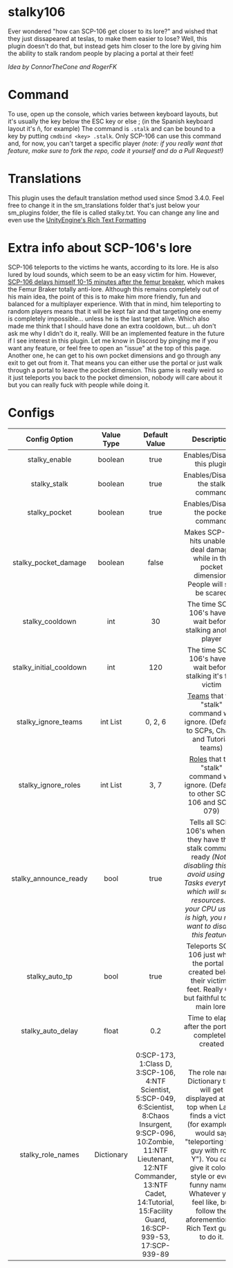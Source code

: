 # stalky106
Ever wondered "how can SCP-106 get closer to its lore?" and wished that they just dissapeared at teslas, to make them easier to lose? Well, this plugin doesn't do that, but instead gets him closer to the lore by giving him the ability to stalk random people by placing a portal at their feet!

*Idea by ConnorTheCone and RogerFK*

# Command

To use, open up the console, which varies between keyboard layouts, but it's usually the key below the ESC key or else ; (in the Spanish keyboard layout it's ñ, for example)
The command is `.stalk` and can be bound to a key by putting `cmdbind <key> .stalk`. Only SCP-106 can use this command and, for now, you can't target a specific player *(note: if you really want that feature, make sure to fork the repo, code it yourself and do a Pull Request!)*


# Translations

This plugin uses the default translation method used since Smod 3.4.0. Feel free to change it in the sm_translations folder that's just below your sm_plugins folder, the file is called stalky.txt. You can change any line and even use the [UnityEngine's Rich Text Formatting](https://docs.unity3d.com/Manual/StyledText.html) 

# Extra info about SCP-106's lore

SCP-106 teleports to the victims he wants, according to its lore. He is also lured by loud sounds, which seem to be an easy victim for him. However, [SCP-106 delays himself 10-15 minutes after the femur breaker](http://www.scp-wiki.net/once-but-not-now), which makes the Femur Braker totally anti-lore. Although this remains completely out of his main idea, the point of this is to make him more friendly, fun and balanced for a multiplayer experience. With that in mind, him teleporting to random players means that it will be kept fair and that targeting one enemy is completely impossible... unless he is the last target alive. Which also made me think that I should have done an extra cooldown, but... uh don't ask me why I didn't do it, really. Will be an implemented feature in the future if I see interest in this plugin. Let me know in Discord by pinging me if you want any feature, or feel free to open an "issue" at the top of this page.
Another one, he can get to his own pocket dimensions and go through any exit to get out from it. That means you can either use the portal or just walk through a portal to leave the pocket dimension. This game is really weird so it just teleports you back to the pocket dimension, nobody will care about it but you can really fuck with people while doing it.

# Configs
| Config Option | Value Type | Default Value | Description |
|:-----------------------:|:----------:|:------------------------------------------------------------------------------------------------------------------------------------------------------------------------------------------------------------------------------------------------:|:----------------------------------------------------------------------------------------------------------------------:|
| stalky_enable | boolean | true | Enables/Disables this plugin |
| stalky_stalk | boolean | true | Enables/Disables the stalk command |
| stalky_pocket | boolean | true | Enables/Disables the pocket command |
| stalky_pocket_damage | boolean | false | Makes SCP-106 hits unable to deal damage while in the pocket dimension. People will still be scared |
| stalky_cooldown | int | 30 | The time SCP-106's have to wait before stalking another player |
| stalky_initial_cooldown | int | 120 | The time SCP-106's have to wait before stalking it's first victim |
| stalky_ignore_teams | int List | 0, 2, 6 | [Teams](https://github.com/Grover-c13/Smod2/wiki/Enum-Lists#team) that the "stalk" command will ignore. (Defaults to SCPs, Chaos and Tutorial teams) |
| stalky_ignore_roles | int List | 3, 7 | [Roles](https://github.com/Grover-c13/Smod2/wiki/Enum-Lists#role) that the "stalk" command will ignore. (Defaults to other SCP-106 and SCP-079) |
| stalky_announce_ready | bool | true | Tells all SCP-106's when are they have their stalk command ready *(Note: disabling this will avoid using C# Tasks everytime, which will save resources. If your CPU usage is high, you may want to disable this feature)*|
| stalky_auto_tp | bool | true | Teleports SCP-106 just when the portal is created below their victim's feet. Really OP, but faithful to the main lore. |
| stalky_auto_delay | float | 0.2 | Time to elapse after the portal is completely created |
| stalky_role_names | Dictionary | 0:SCP-173, 1:Class D, 3:SCP-106, 4:NTF Scientist, 5:SCP-049, 6:Scientist, 8:Chaos Insurgent, 9:SCP-096, 10:Zombie, 11:NTF Lieutenant, 12:NTF Commander, 13:NTF Cadet, 14:Tutorial, 15:Facility Guard, 16:SCP-939-53, 17:SCP-939-89 | The role name Dictionary that will get displayed at the top when Larry finds a victim (for example, it would say "teleporting to X guy with role Y"). You can give it colors, style or even funny names. Whatever you feel like, but follow the aforementioned Rich Text guide to do it. |
